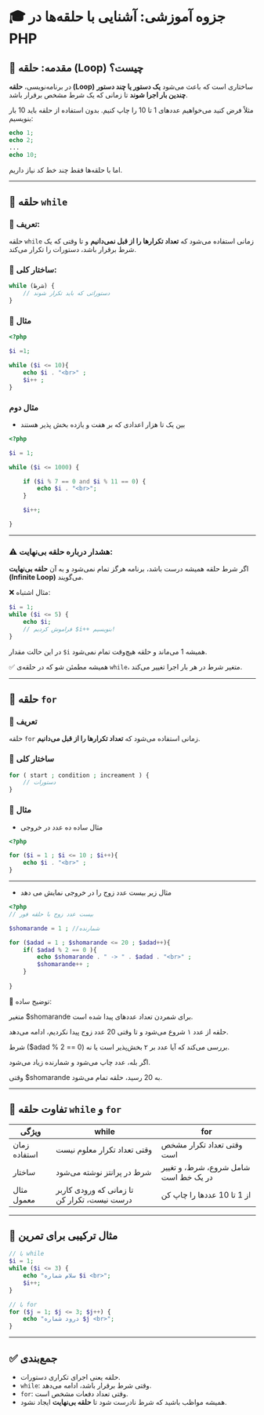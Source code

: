 # 🎓 جزوه آموزشی: آشنایی با حلقه‌ها در PHP

## 🔹 مقدمه: حلقه (Loop) چیست؟

در برنامه‌نویسی، **حلقه (Loop)** ساختاری است که باعث می‌شود **یک دستور یا چند دستور چندین بار اجرا شوند** تا زمانی که یک شرط مشخص برقرار باشد.

مثلاً فرض کنید می‌خواهیم عددهای 1 تا 10 را چاپ کنیم.
بدون استفاده از حلقه باید 10 بار بنویسیم:

```php
echo 1;
echo 2;
...
echo 10;
```

اما با حلقه‌ها فقط چند خط کد نیاز داریم.

---

## 🔸 حلقه `while`

### 🔹 تعریف:

حلقه `while` زمانی استفاده می‌شود که **تعداد تکرارها را از قبل نمی‌دانیم** و تا وقتی که یک شرط برقرار باشد، دستورات را تکرار می‌کند.

### 🔹 ساختار کلی:

```php
while (شرط) {
    // دستوراتی که باید تکرار شوند
}
```

### 🔹 مثال

```php
<?php

$i =1;

while ($i <= 10){
    echo $i . "<br>" ;
    $i++ ;
}
```

### مثال دوم

- بین یک تا هزار اعدادی که بر هفت و یازده بخش پذیر هستند

```php
<?php

$i = 1;

while ($i <= 1000) {

    if ($i % 7 == 0 and $i % 11 == 0) {
        echo $i . "<br>";
    }

    $i++;

}
```

---

### ⚠️ هشدار درباره حلقه بی‌نهایت:

اگر شرط حلقه همیشه درست باشد، برنامه هرگز تمام نمی‌شود و به آن **حلقه بی‌نهایت (Infinite Loop)** می‌گویند.

❌ مثال اشتباه:

```php
$i = 1;
while ($i <= 5) {
    echo $i;
    // فراموش کردیم $i++ بنویسیم!
}
```

در این حالت مقدار `$i` همیشه 1 می‌ماند و حلقه هیچ‌وقت تمام نمی‌شود.

✅ همیشه مطمئن شو که در حلقه‌ی `while`، متغیر شرط در هر بار اجرا تغییر می‌کند.

---

## 🔸 حلقه `for`

### 🔹 تعریف

حلقه `for` زمانی استفاده می‌شود که **تعداد تکرارها را از قبل می‌دانیم**.

### 🔹 ساختار کلی

```php
for ( start ; condition ; increament ) {
    // دستورات
}
```

### 🔹 مثال

- مثال ساده ده عدد در خروجی

```php
<?php

for ($i = 1 ; $i <= 10 ; $i++){
    echo $i . "<br>" ;
}
```

---

- مثال زیر بیست عدد زوج را در خروجی نمایش می دهد

```php
<?php
// بیست عدد زوج با حلقه فور

$shomarande = 1 ; //شمارنده

for ($adad = 1 ; $shomarande <= 20 ; $adad++){
    if( $adad % 2 == 0 ){
        echo $shomarande . " -> " . $adad . "<br>" ;
        $shomarande++ ;
    }
    
}
```

🔹 توضیح ساده:

متغیر $shomarande برای شمردن تعداد عددهای پیدا شده است.

حلقه از عدد ۱ شروع می‌شود و تا وقتی 20 عدد زوج پیدا نکردیم، ادامه می‌دهد.

شرط ($adad % 2 == 0) بررسی می‌کند که آیا عدد بر ۲ بخش‌پذیر است یا نه.

اگر بله، عدد چاپ می‌شود و شمارنده زیاد می‌شود.

وقتی $shomarande به 20 رسید، حلقه تمام می‌شود.

---

## 🔸 تفاوت حلقه `while` و `for`

| ویژگی        | while                                       | for                                  |
| ------------ | ------------------------------------------- | ------------------------------------ |
| زمان استفاده | وقتی تعداد تکرار معلوم نیست                 | وقتی تعداد تکرار مشخص است            |
| ساختار       | شرط در پرانتز نوشته می‌شود                  | شامل شروع، شرط، و تغییر در یک خط است |
| مثال معمول   | تا زمانی که ورودی کاربر درست نیست، تکرار کن | از 1 تا 10 عددها را چاپ کن           |

---

## 🔹 مثال ترکیبی برای تمرین

```php
// با while
$i = 1;
while ($i <= 3) {
    echo "سلام شماره $i <br>";
    $i++;
}

// با for
for ($j = 1; $j <= 3; $j++) {
    echo "درود شماره $j <br>";
}
```

---

## ✅ جمع‌بندی

* حلقه یعنی اجرای تکراری دستورات.
* `while`: وقتی شرط برقرار باشد، ادامه می‌دهد.
* `for`: وقتی تعداد دفعات مشخص است.
* همیشه مواظب باشید که شرط نادرست شود تا **حلقه بی‌نهایت** ایجاد نشود.
